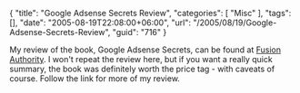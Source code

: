 {
	"title": "Google Adsense Secrets Review",
	"categories": [
		"Misc"
	],
	"tags": [],
	"date": "2005-08-19T22:08:00+06:00",
	"url": "/2005/08/19/Google-Adsense-Secrets-Review",
	"guid": "716"
}

My review of the book, Google Adsense Secrets, can be found at <a href="http://www.fusionauthority.com/Reviews/Article.cfm/ArticleID:4509">Fusion Authority</a>. I won't repeat the review here, but if you want a really quick summary, the book was definitely worth the price tag - with caveats of course. Follow the link for more of my review.